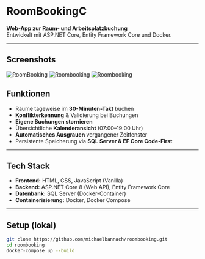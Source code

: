 # RoomBookingC

**Web-App zur Raum- und Arbeitsplatzbuchung**  
Entwickelt mit ASP.NET Core, Entity Framework Core und Docker.

---

## Screenshots

![RoomBooking](RoomBooking/wwwroot/img/Raumbuchung_Übersicht.png)
![Roombooking](RoomBooking/wwwroot/img/MiniKalendar_Detail.PNG)
![Roombooking](RoomBooking/wwwroot/img/Buchungsfenster_Detail.png)

## Funktionen

- Räume tageweise im **30-Minuten-Takt** buchen
- **Konflikterkennung** & Validierung bei Buchungen
- **Eigene Buchungen stornieren**
- Übersichtliche **Kalenderansicht** (07:00–19:00 Uhr)
- **Automatisches Ausgrauen** vergangener Zeitfenster
- Persistente Speicherung via **SQL Server & EF Core Code-First**

---

##  Tech Stack

- **Frontend:** HTML, CSS, JavaScript (Vanilla)
- **Backend:** ASP.NET Core 8 (Web API), Entity Framework Core
- **Datenbank:** SQL Server (Docker-Container)
- **Containerisierung:** Docker, Docker Compose

---

##  Setup (lokal)

```bash
git clone https://github.com/michaelbannach/roombooking.git
cd roombooking
docker-compose up --build

